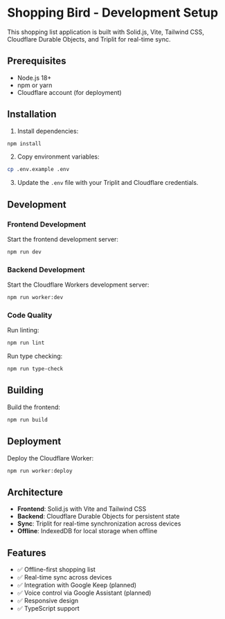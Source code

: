 # Shopping Bird - Development Setup

This shopping list application is built with Solid.js, Vite, Tailwind CSS, Cloudflare Durable Objects, and Triplit for real-time sync.

## Prerequisites

- Node.js 18+ 
- npm or yarn
- Cloudflare account (for deployment)

## Installation

1. Install dependencies:
```bash
npm install
```

2. Copy environment variables:
```bash
cp .env.example .env
```

3. Update the `.env` file with your Triplit and Cloudflare credentials.

## Development

### Frontend Development
Start the frontend development server:
```bash
npm run dev
```

### Backend Development  
Start the Cloudflare Workers development server:
```bash
npm run worker:dev
```

### Code Quality
Run linting:
```bash
npm run lint
```

Run type checking:
```bash
npm run type-check
```

## Building

Build the frontend:
```bash
npm run build
```

## Deployment

Deploy the Cloudflare Worker:
```bash
npm run worker:deploy
```

## Architecture

- **Frontend**: Solid.js with Vite and Tailwind CSS
- **Backend**: Cloudflare Durable Objects for persistent state
- **Sync**: Triplit for real-time synchronization across devices
- **Offline**: IndexedDB for local storage when offline

## Features

- ✅ Offline-first shopping list
- ✅ Real-time sync across devices  
- ✅ Integration with Google Keep (planned)
- ✅ Voice control via Google Assistant (planned)
- ✅ Responsive design
- ✅ TypeScript support